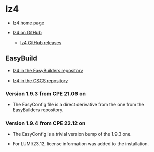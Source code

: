 # lz4

  * [lz4 home page](https://lz4.github.io/lz4/)

  * [lz4 on GitHub](https://github.com/lz4/lz4)

      * [lz4 GitHub releases](https://github.com/lz4/lz4/releases)

## EasyBuild

  * [lz4 in the EasyBuilders repository](https://github.com/easybuilders/easybuild-easyconfigs/tree/develop/easybuild/easyconfigs/l/lz4)

  * [lz4 in the CSCS repository](https://github.com/eth-cscs/production/tree/master/easybuild/easyconfigs/l/lz4)


### Version 1.9.3 from CPE 21.06 on

  * The EasyConfig file is a direct derivative from the one from the EasyBuilders repository.


### Version 1.9.4 from CPE 22.12 on

  * The EasyConfig is a trivial version bump of the 1.9.3 one.

  * For LUMI/23.12, license information was added to the installation.
